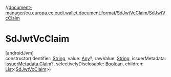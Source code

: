 //[document-manager](../../../index.md)/[eu.europa.ec.eudi.wallet.document.format](../index.md)/[SdJwtVcClaim](index.md)/[SdJwtVcClaim](-sd-jwt-vc-claim.md)

# SdJwtVcClaim

[androidJvm]\
constructor(identifier: [String](https://kotlinlang.org/api/latest/jvm/stdlib/kotlin-stdlib/kotlin/-string/index.html), value: [Any](https://kotlinlang.org/api/latest/jvm/stdlib/kotlin-stdlib/kotlin/-any/index.html)?, rawValue: [String](https://kotlinlang.org/api/latest/jvm/stdlib/kotlin-stdlib/kotlin/-string/index.html), issuerMetadata: [IssuerMetadata.Claim](../../eu.europa.ec.eudi.wallet.document.metadata/-issuer-metadata/-claim/index.md)?, selectivelyDisclosable: [Boolean](https://kotlinlang.org/api/latest/jvm/stdlib/kotlin-stdlib/kotlin/-boolean/index.html), children: [List](https://kotlinlang.org/api/latest/jvm/stdlib/kotlin-stdlib/kotlin.collections/-list/index.html)&lt;[SdJwtVcClaim](index.md)&gt;)
